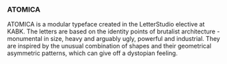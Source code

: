 <h3>ATOMICA</h3>
<p>ATOMICA is a modular typeface created in the LetterStudio elective at KABK. The letters are based on the identity points of brutalist architecture - monumental in size, heavy and arguably ugly, powerful and industrial. They are inspired by the unusual combination of shapes and their geometrical asymmetric patterns, which can give off a dystopian feeling.
</p>